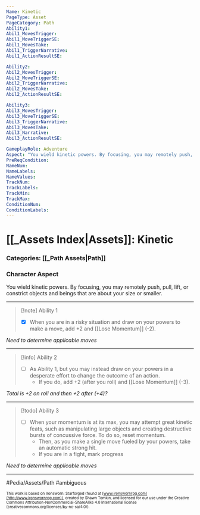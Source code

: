 ```yaml
---
Name: Kinetic
PageType: Asset
PageCategory: Path
Ability1:
Abil1_MovesTrigger:
Abil1_MoveTriggerSE:
Abil1_MovesTake:
Abil1_TriggerNarrative:
Abil1_ActionResultSE:

Ability2:
Abil2_MovesTrigger:
Abil2_MoveTriggerSE:
Abil2_TriggerNarrative:
Abil2_MovesTake:
Abil2_ActionResultSE:

Ability3:
Abil3_MovesTrigger:
Abil3_MoveTriggerSE:
Abil3_TriggerNarrative:
Abil3_MovesTake:
Abil3_Narrative:
Abil3_ActionResultSE:

GameplayRole: Adventure
Aspect: "You wield kinetic powers. By focusing, you may remotely push, pull, lift, or constrict objects and beings that are about your size or smaller."
PreReqCondition: 
NameNum:
NameLabels:
NameValues:
TrackNum:
TrackLabels:
TrackMin:
TrackMax:
ConditionNum:
ConditionLabels:
---
```

# [[_Assets Index|Assets]]: Kinetic
### Categories: [[_Path Assets|Path]]
### Character Aspect
You wield kinetic powers.  By focusing, you may remotely push, pull, lift, or constrict objects and beings that are about your size or smaller. 
___
> [!note] Ability 1
> - [x] When you are in a risky situation and draw on your powers to make a move, add +2 and [[Lose Momentum]] (-2).

*Need to determine applicable moves*
___
> [!info] Ability 2
> - [ ] As Ability 1, but you may instead draw on your powers in a desperate effort to change the outcome of an action. 
> 	- If you do, add +2 (after you roll) and [[Lose Momentum]] (-3).

*Total is +2 on roll and then +2 after (+4)?*
___
> [!todo] Ability 3
> - [ ] When your momentum is at its max, you may attempt great kinetic feats, such as manipulating large objects and creating destructive bursts of concussive force. To do so, reset momentum. 
> 	- Then, as you make a single move fueled by your powers, take an automatic strong hit.
> 	- If you are in a fight, mark progress

*Need to determine applicable moves*
___

#Pedia/Assets/Path 
#ambiguous 

<font size=-2>This work is based on Ironsworn: Starforged (found at [www.ironswornrpg.com](http://www.ironswornrpg.com)), created by Shawn Tomkin, and licensed for our use under the Creative Commons Attribution-NonCommercial-ShareAlike 4.0 International license  (creativecommons.org/licenses/by-nc-sa/4.0/).</font>